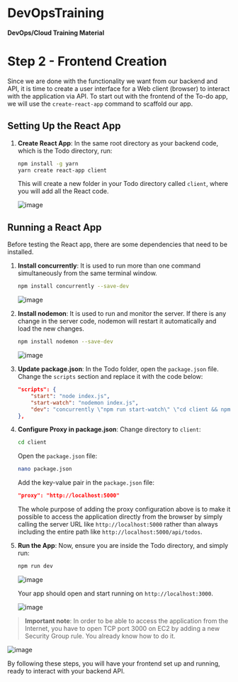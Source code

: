 # DevOpsTraining
**DevOps/Cloud Training Material**

# Step 2 - Frontend Creation

Since we are done with the functionality we want from our backend and API, it is time to create a user interface for a Web client (browser) to interact with the application via API. To start out with the frontend of the To-do app, we will use the `create-react-app` command to scaffold our app.

## Setting Up the React App

1. **Create React App**:
   In the same root directory as your backend code, which is the Todo directory, run:
   
   ```sh
   npm install -g yarn
   yarn create react-app client
   
   ```
   
   This will create a new folder in your Todo directory called `client`, where you will add all the React code.

   ![image](https://github.com/stiven-skyward/DevOpsTraining/assets/135337796/0cdd2e92-bf6c-41d5-9098-0a6b7a62c1fa)

## Running a React App

Before testing the React app, there are some dependencies that need to be installed.

1. **Install concurrently**:
   It is used to run more than one command simultaneously from the same terminal window.
   
   ```sh
   npm install concurrently --save-dev
   ```
   ![image](https://github.com/stiven-skyward/DevOpsTraining/assets/135337796/94e97685-b412-456b-886b-d963bc549b36)

2. **Install nodemon**:
   It is used to run and monitor the server. If there is any change in the server code, nodemon will restart it automatically and load the new changes.
   
   ```sh
   npm install nodemon --save-dev
   ```
   ![image](https://github.com/stiven-skyward/DevOpsTraining/assets/135337796/8e7ef021-5cc0-49ed-bca0-6b488eab1484)

3. **Update package.json**:
   In the Todo folder, open the `package.json` file. Change the `scripts` section and replace it with the code below:
   
   ```json
   "scripts": {
       "start": "node index.js",
       "start-watch": "nodemon index.js",
       "dev": "concurrently \"npm run start-watch\" \"cd client && npm start\""
   },
   ```

4. **Configure Proxy in package.json**:
   Change directory to `client`:
   
   ```sh
   cd client
   ```

   Open the `package.json` file:
   
   ```sh
   nano package.json
   ```

   Add the key-value pair in the `package.json` file:
   
   ```json
   "proxy": "http://localhost:5000"
   ```

   The whole purpose of adding the proxy configuration above is to make it possible to access the application directly from the browser by simply calling the server URL like `http://localhost:5000` rather than always including the entire path like `http://localhost:5000/api/todos`.

5. **Run the App**:
   Now, ensure you are inside the Todo directory, and simply run:
   
   ```sh
   npm run dev
   ```

   ![image](https://github.com/stiven-skyward/DevOpsTraining/assets/135337796/3dd614f8-7c1e-411d-b9e5-251bc464c996)

   Your app should open and start running on `http://localhost:3000`.

   ![image](https://github.com/stiven-skyward/DevOpsTraining/assets/135337796/1fd06a01-aa84-4741-83b0-e4891d1c34b0)

> **Important note**: In order to be able to access the application from the Internet, you have to open TCP port 3000 on EC2 by adding a new Security Group rule. You already know how to do it.

   ![image](https://github.com/stiven-skyward/DevOpsTraining/assets/135337796/41e93df4-af6c-4c25-bd7a-206153b61447)

By following these steps, you will have your frontend set up and running, ready to interact with your backend API.
